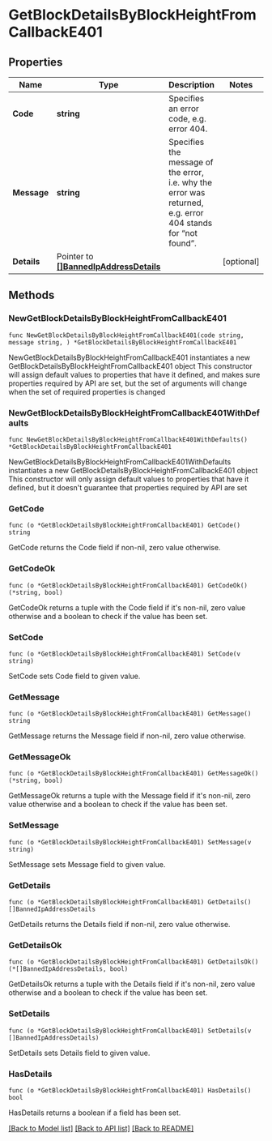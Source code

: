 # GetBlockDetailsByBlockHeightFromCallbackE401

## Properties

Name | Type | Description | Notes
------------ | ------------- | ------------- | -------------
**Code** | **string** | Specifies an error code, e.g. error 404. | 
**Message** | **string** | Specifies the message of the error, i.e. why the error was returned, e.g. error 404 stands for “not found”. | 
**Details** | Pointer to [**[]BannedIpAddressDetails**](BannedIpAddressDetails.md) |  | [optional] 

## Methods

### NewGetBlockDetailsByBlockHeightFromCallbackE401

`func NewGetBlockDetailsByBlockHeightFromCallbackE401(code string, message string, ) *GetBlockDetailsByBlockHeightFromCallbackE401`

NewGetBlockDetailsByBlockHeightFromCallbackE401 instantiates a new GetBlockDetailsByBlockHeightFromCallbackE401 object
This constructor will assign default values to properties that have it defined,
and makes sure properties required by API are set, but the set of arguments
will change when the set of required properties is changed

### NewGetBlockDetailsByBlockHeightFromCallbackE401WithDefaults

`func NewGetBlockDetailsByBlockHeightFromCallbackE401WithDefaults() *GetBlockDetailsByBlockHeightFromCallbackE401`

NewGetBlockDetailsByBlockHeightFromCallbackE401WithDefaults instantiates a new GetBlockDetailsByBlockHeightFromCallbackE401 object
This constructor will only assign default values to properties that have it defined,
but it doesn't guarantee that properties required by API are set

### GetCode

`func (o *GetBlockDetailsByBlockHeightFromCallbackE401) GetCode() string`

GetCode returns the Code field if non-nil, zero value otherwise.

### GetCodeOk

`func (o *GetBlockDetailsByBlockHeightFromCallbackE401) GetCodeOk() (*string, bool)`

GetCodeOk returns a tuple with the Code field if it's non-nil, zero value otherwise
and a boolean to check if the value has been set.

### SetCode

`func (o *GetBlockDetailsByBlockHeightFromCallbackE401) SetCode(v string)`

SetCode sets Code field to given value.


### GetMessage

`func (o *GetBlockDetailsByBlockHeightFromCallbackE401) GetMessage() string`

GetMessage returns the Message field if non-nil, zero value otherwise.

### GetMessageOk

`func (o *GetBlockDetailsByBlockHeightFromCallbackE401) GetMessageOk() (*string, bool)`

GetMessageOk returns a tuple with the Message field if it's non-nil, zero value otherwise
and a boolean to check if the value has been set.

### SetMessage

`func (o *GetBlockDetailsByBlockHeightFromCallbackE401) SetMessage(v string)`

SetMessage sets Message field to given value.


### GetDetails

`func (o *GetBlockDetailsByBlockHeightFromCallbackE401) GetDetails() []BannedIpAddressDetails`

GetDetails returns the Details field if non-nil, zero value otherwise.

### GetDetailsOk

`func (o *GetBlockDetailsByBlockHeightFromCallbackE401) GetDetailsOk() (*[]BannedIpAddressDetails, bool)`

GetDetailsOk returns a tuple with the Details field if it's non-nil, zero value otherwise
and a boolean to check if the value has been set.

### SetDetails

`func (o *GetBlockDetailsByBlockHeightFromCallbackE401) SetDetails(v []BannedIpAddressDetails)`

SetDetails sets Details field to given value.

### HasDetails

`func (o *GetBlockDetailsByBlockHeightFromCallbackE401) HasDetails() bool`

HasDetails returns a boolean if a field has been set.


[[Back to Model list]](../README.md#documentation-for-models) [[Back to API list]](../README.md#documentation-for-api-endpoints) [[Back to README]](../README.md)



